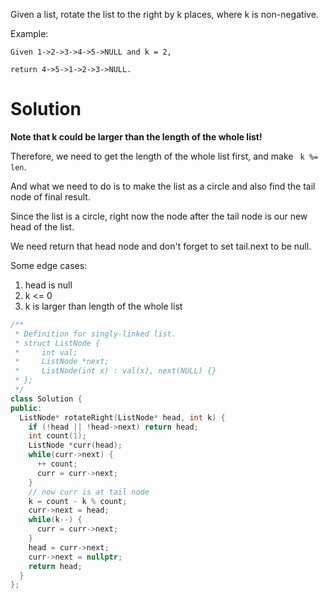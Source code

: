 Given a list, rotate the list to the right by k places, where k is non-negative.


Example:

```
Given 1->2->3->4->5->NULL and k = 2,

return 4->5->1->2->3->NULL.
```  

# Solution

__Note that k could be larger than the length of the whole list!__

Therefore, we need to get the length of the whole list first, and make ``` k %= len```.

And what we need to do is to make the list as a circle and also find the tail node of final result.
  
Since the list is a circle, right now the node after the tail node is our new head of the list.

We need return that head node and don't forget to set tail.next to be null.  
  

Some edge cases:

1. head is null
2. k <= 0
3. k is larger than length of the whole list  
  
```cpp
/**
 * Definition for singly-linked list.
 * struct ListNode {
 *     int val;
 *     ListNode *next;
 *     ListNode(int x) : val(x), next(NULL) {}
 * };
 */
class Solution {
public:
  ListNode* rotateRight(ListNode* head, int k) {
    if (!head || !head->next) return head;
    int count(1);
    ListNode *curr(head);
    while(curr->next) {
      ++ count;
      curr = curr->next;
    }
    // now curr is at tail node
    k = count - k % count;
    curr->next = head;
    while(k--) {
      curr = curr->next;
    }
    head = curr->next;
    curr->next = nullptr;
    return head;
  }
};
```
